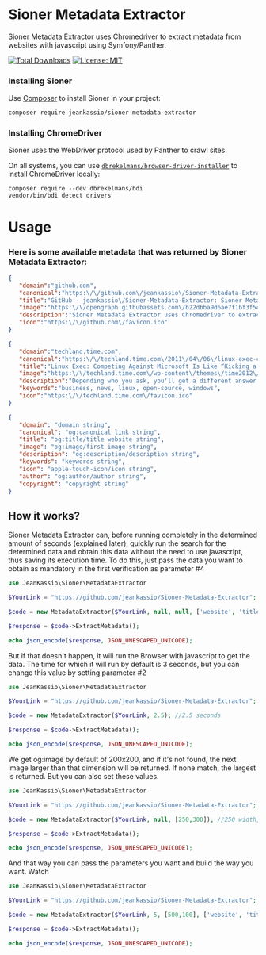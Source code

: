 # Sioner Metadata Extractor
Sioner Metadata Extractor uses Chromedriver to extract metadata from websites with javascript using Symfony/Panther.

[![Total Downloads](https://poser.pugx.org/jeankassio/Sioner-Metadata-Extractor/downloads)](https://packagist.org/packages/jeankassio/sioner-metadata-extractor)
[![License: MIT](https://img.shields.io/badge/License-MIT-blue.svg)](https://opensource.org/licenses/MIT)

### Installing Sioner

Use [Composer](https://getcomposer.org/) to install Sioner in your project:

 ```sh
composer require jeankassio/sioner-metadata-extractor
````

### Installing ChromeDriver

Sioner uses the WebDriver protocol used by Panther to crawl sites.

On all systems, you can use [`dbrekelmans/browser-driver-installer`](https://github.com/dbrekelmans/browser-driver-installer)
to install ChromeDriver locally:

    composer require --dev dbrekelmans/bdi
    vendor/bin/bdi detect drivers


# Usage

### Here is some available metadata that was returned by Sioner Metadata Extractor:


```json
{
   "domain":"github.com",
   "canonical":"https:\/\/github.com\/jeankassio\/Sioner-Metadata-Extractor",
   "title":"GitHub - jeankassio\/Sioner-Metadata-Extractor: Sioner Metadata Extractor uses Chromedriver to extract metadata from websites with javascript, even if it is written in PHP",
   "image":"https:\/\/opengraph.githubassets.com\/b22dbba9d6ae7f1bf3f540334ce5b7c01e728daa06739db48430ca0804af9ab0\/jeankassio\/Sioner-Metadata-Extractor",
   "description":"Sioner Metadata Extractor uses Chromedriver to extract metadata from websites with javascript, even if it is written in PHP - GitHub - jeankassio\/Sioner-Metadata-Extractor: Sioner Metadata Extracto...",
   "icon":"https:\/\/github.com\/favicon.ico"
}
```

```json
{
   "domain":"techland.time.com",
   "canonical":"https:\/\/techland.time.com\/2011\/04\/06\/linux-exec-competing-against-microsoft-is-like-kicking-a-puppy\/",
   "title":"Linux Exec: Competing Against Microsoft Is Like “Kicking a Puppy” | TIME.com",
   "image":"https:\/\/techland.time.com\/wp-content\/themes\/time2012\/library\/assets\/images\/time-logo-og.png",
   "description":"Depending who you ask, you'll get a different answer about who's winning the operating system wars. Of course, the Linux people think they've won, but here's the thing--they may be right.",
   "keywords":"business, news, linux, open-source, windows",
   "icon":"https:\/\/techland.time.com\/favicon.ico"
}
```

```json
{
   "domain": "domain string",
   "canonical": "og:canonical link string",
   "title": "og:title/title website string",
   "image": "og:image/first image string",
   "description": "og:description/description string",
   "keywords": "keywords string",
   "icon": "apple-touch-icon/icon string",
   "author": "og:author/author string",
   "copyright": "copyright string"
}
```

## How it works?

Sioner Metadata Extractor can, before running completely in the determined amount of seconds (explained later), quickly run the search for the determined data and obtain this data without the need to use javascript, thus saving its execution time.
To do this, just pass the data you want to obtain as mandatory in the first verification as parameter #4

```php
use JeanKassio\Sioner\MetadataExtractor

$YourLink = "https://github.com/jeankassio/Sioner-Metadata-Extractor";

$code = new MetadataExtractor($YourLink, null, null, ['website', 'title', 'image', 'description']);

$response = $code->ExtractMetadata();

echo json_encode($response, JSON_UNESCAPED_UNICODE);

```

But if that doesn't happen, it will run the Browser with javascript to get the data. The time for which it will run by default is 3 seconds, but you can change this value by setting parameter #2

```php
use JeanKassio\Sioner\MetadataExtractor

$YourLink = "https://github.com/jeankassio/Sioner-Metadata-Extractor";

$code = new MetadataExtractor($YourLink, 2.5); //2.5 seconds

$response = $code->ExtractMetadata();

echo json_encode($response, JSON_UNESCAPED_UNICODE);
```

We get og:image by default of 200x200, and if it's not found, the next image larger than that dimension will be returned. If none match, the largest is returned. But you can also set these values.

```php
use JeanKassio\Sioner\MetadataExtractor

$YourLink = "https://github.com/jeankassio/Sioner-Metadata-Extractor";

$code = new MetadataExtractor($YourLink, null, [250,300]); //250 width, 300 height

$response = $code->ExtractMetadata();

echo json_encode($response, JSON_UNESCAPED_UNICODE);
```

And that way you can pass the parameters you want and build the way you want. Watch

```php
use JeanKassio\Sioner\MetadataExtractor

$YourLink = "https://github.com/jeankassio/Sioner-Metadata-Extractor";

$code = new MetadataExtractor($YourLink, 5, [500,100], ['website', 'title', 'image', 'description']);

$response = $code->ExtractMetadata();

echo json_encode($response, JSON_UNESCAPED_UNICODE);
```
